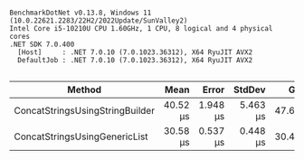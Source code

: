 ```

BenchmarkDotNet v0.13.8, Windows 11 (10.0.22621.2283/22H2/2022Update/SunValley2)
Intel Core i5-10210U CPU 1.60GHz, 1 CPU, 8 logical and 4 physical cores
.NET SDK 7.0.400
  [Host]     : .NET 7.0.10 (7.0.1023.36312), X64 RyuJIT AVX2
  DefaultJob : .NET 7.0.10 (7.0.1023.36312), X64 RyuJIT AVX2


```
| Method                          | Mean     | Error    | StdDev   | Gen0    | Allocated |
|-------------------------------- |---------:|---------:|---------:|--------:|----------:|
| ConcatStringsUsingStringBuilder | 40.52 μs | 1.948 μs | 5.463 μs | 47.6074 | 147.05 KB |
| ConcatStringsUsingGenericList   | 30.58 μs | 0.537 μs | 0.448 μs | 30.4565 |  93.42 KB |
